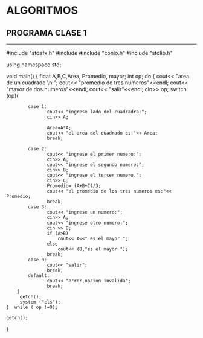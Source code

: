 # ALGORITMOS
PROGRAMA CLASE 1
--------------------
--------------------

#include "stdafx.h"
#include <iostream>
#include "conio.h"
#include "stdlib.h"


using namespace std;

void main()
{
	float A,B,C,Area, Promedio, mayor;
	int op;
	do
	{
		cout<< "area de un cuadrado \n:";
		cout<< "promedio de tres numeros"<<endl;
		cout<< "mayor de dos numeros"<<endl;
		cout<< "salir"<<endl;
		cin>> op;
		switch (op){
		
		    case 1:  
			       cout<< "ingrese lado del cuadradro:";
			       cin>> A;
			
				   Area=A*A;
				   cout<< "el area del cuadrado es:"<< Area;
				   break;

			case 2:
				   cout<< "ingrese el primer numero:";
				   cin>> A;
				   cout<< "ingrese el segundo numero:";
				   cin>> B;
				   cout<< "ingrese el tercer numero.";
				   cin>> C;
				   Promedio= (A+B+C)/3;
				   cout<< "el promedio de los tres numeros es:"<< Promedio;
				   break;
			case 3:
				   cout<< "ingrese un numero:";
				   cin>> A;
				   cout<< "ingrese otro numero:";
				   cin >> B;
				   if (A>B)
					   cout<< A<<" es el mayor ";
				   else 
					   cout<< (B,"es el mayor ");
				   break;
			case 0:
				   cout<< "salir";
				   break;
			default: 
				   cout<< "error,opcion invalida";
				   break;
		}
		 getch();
		 system ("cls");
	}  while ( op !=0);
	   
	getch();

}
	 

